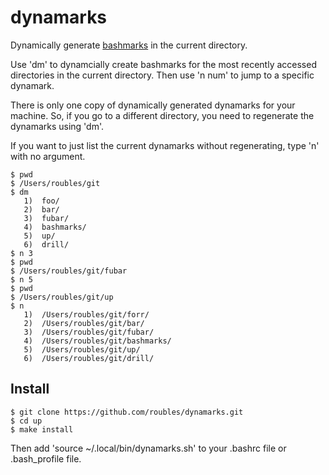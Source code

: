 # dynamarks

Dynamically generate [bashmarks](https://github.com/huyng/bashmarks) in the current directory. 

Use 'dm' to dynamcially create bashmarks for the most recently accessed directories in the current directory. Then use 'n num' to jump to a specific dynamark.

There is only one copy of dynamically generated dynamarks for your machine. So, if you go to a different directory, you need to regenerate the dynamarks using 'dm'.

If you want to just list the current dynamarks without regenerating, type 'n' with no argument.

```
$ pwd
$ /Users/roubles/git
$ dm
   1)  foo/          
   2)  bar/         
   3)  fubar/  
   4)  bashmarks/         
   5)  up/                 
   6)  drill/
$ n 3
$ pwd
$ /Users/roubles/git/fubar
$ n 5
$ pwd
$ /Users/roubles/git/up
$ n
   1)  /Users/roubles/git/forr/
   2)  /Users/roubles/git/bar/
   3)  /Users/roubles/git/fubar/
   4)  /Users/roubles/git/bashmarks/
   5)  /Users/roubles/git/up/
   6)  /Users/roubles/git/drill/
```

## Install

```
$ git clone https://github.com/roubles/dynamarks.git
$ cd up
$ make install
```

Then add 'source ~/.local/bin/dynamarks.sh' to your .bashrc file or .bash_profile file.
